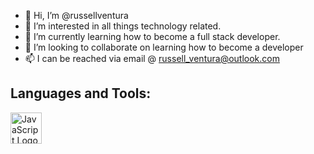 - 👋 Hi, I’m @russellventura
- 👀 I’m interested in all things technology related. 
- 🌱 I’m currently learning how to become a full stack developer.
- 💞️ I’m looking to collaborate on learning how to become a developer
- 📫 I can be reached via email @ russell_ventura@outlook.com 

<!---
russellventura/russellventura is a ✨ special ✨ repository because its `README.md` (this file) appears on your GitHub profile.
You can click the Preview link to take a look at your changes.
--->
<h2>Languages and Tools:</H2>
<img src="https://www.kindpng.com/picc/m/171-1718046_javascript-programming-language-logo-hd-png-download.png" alt="JavaScript Logo" width="50" height="50">
